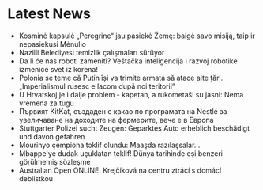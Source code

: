 # Latest News
-  Kosminė kapsulė „Peregrine“ jau pasiekė Žemę: baigė savo misiją, taip ir nepasiekusi Mėnulio
-  Nazilli Belediyesi temizlik çalışmaları sürüyor
-  Da li će nas roboti zameniti? Veštačka inteligencija i razvoj robotike izmeniće svet iz korena!
-  Polonia se teme că Putin își va trimite armata să atace alte țări. „Imperialismul rusesc e lacom după noi teritorii”
-  U Hrvatskoj je i dalje problem - kapetan, a rukometaši su jasni: Nema vremena za tugu
-  Първият KitKat, създаден с какао по програмата на Nestlé за увеличаване на доходите на фермерите, вече e в Европа
-  Stuttgarter Polizei sucht Zeugen: Geparktes Auto erheblich beschädigt und davon gefahren
-  Mourinyo çempiona təklif olundu: Maaşda razılaşsalar...
-  Mbappe'ye dudak uçuklatan teklif! Dünya tarihinde eşi benzeri görülmemiş sözleşme
-  Australian Open ONLINE: Krejčíková na centru ztrácí s domácí deblistkou
